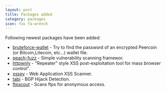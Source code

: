 ```yaml
---
layout: post
title: Packages added
category: packages
icon: fas fa-wrench
---
```


Following newest packages have been added:

* [bruteforce-wallet](https://github.com/glv2/bruteforce-wallet) - Try to find the password of an encrypted Peercoin (or Bitcoin,Litecoin, etc...) wallet file.
* [peach-fuzz](https://github.com/Caleb1994/peach) - Simple vulnerability scanning framewor.
* [httpwnly](https://github.com/Danladi/HttpPwnly) - "Repeater" style XSS post-exploitation tool for mass browser control".
* [xsspy](https://github.com/faizann24/XssPy) - Web Application XSS Scanner.
* [tabi](https://github.com/ANSSI-FR/tabi) - BGP Hijack Detection.
* [ftpscout](https://github.com/RubenRocha/ftpscout) - Scans ftps for anonymous access.